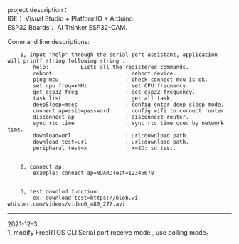 project description：  
		IDE： Visual Studio + PlatformIO + Arduino.  
		ESP32 Boards： AI Thinker ESP32-CAM.  
		
Command line descriptions:  

		1, input "help" through the serial port assistant, application will printf string following string :  
			help:          Lists all the registered commands.  
			reboot                       : reboot device.  
			ping mcu                     : check connect mcu is ok.  
			set cpu freq=xMHz            : set CPU frequency.  
			get esp32 freq               : get esp32 frequency.  
			task list                    : get all task.  
			deepSleep=msec               : config enter deep sleep mode.  
			connect ap=ssid=password     : config wifi to connect router.  
			disconnect ap                : disconnect router.  
			sync rtc time                : sync rtc time used by network time.  
			download=url                 : url:download path.  
			download test=url            : url:download path.  
			peripheral test=x            : x=SD: sd test.  
			
			
		2, connect ap:  
			example: connect ap=NOARDTest=12345678  
			
			
		3, test downlod function:  
			ex. download test=https://blob.wi-whisper.com/videos/video0_480_272.avi  

**********************************************************************************************************************  
2021-12-3:  
     1, modify FreeRTOS CLI Serial port receive mode , use polling mode。  

			

	
	
	